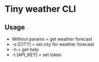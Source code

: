 # Tiny weather CLI

## Usage
- Without params = get weather forecast
- -s [CITY]       = set city for weather forecast
- -h              = get help
- -t [API_KEY]    = set token
